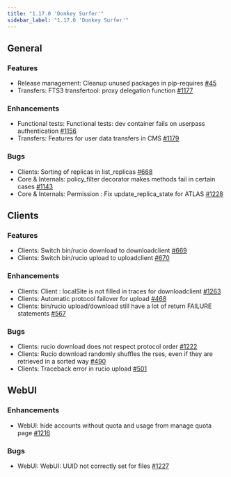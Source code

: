 ```yaml
---
title: "1.17.0 'Donkey Surfer'"
sidebar_label: "1.17.0 'Donkey Surfer'"
---
```


## General

### Features

- Release management: Cleanup unused packages in pip-requires [#45](https://github.com/rucio/rucio/issues/45)
- Transfers: FTS3 transfertool: proxy delegation function [#1177](https://github.com/rucio/rucio/issues/1177)

### Enhancements

- Functional tests: Functional tests: dev container fails on userpass authentication [#1156](https://github.com/rucio/rucio/issues/1156)
- Transfers: Features for user data transfers in CMS [#1179](https://github.com/rucio/rucio/issues/1179)

### Bugs

- Clients: Sorting of replicas in list_replicas [#668](https://github.com/rucio/rucio/issues/668)
- Core & Internals: policy_filter decorator makes methods fail in certain cases [#1143](https://github.com/rucio/rucio/issues/1143)
- Core & Internals: Permission : Fix update_replica_state for ATLAS [#1228](https://github.com/rucio/rucio/issues/1228)

## Clients

### Features

- Clients: Switch bin/rucio download to downloadclient [#669](https://github.com/rucio/rucio/issues/669)
- Clients: Switch bin/rucio upload to uploadclient [#670](https://github.com/rucio/rucio/issues/670)

### Enhancements

- Clients: Client : localSite is not filled in traces for downloadclient [#1263](https://github.com/rucio/rucio/issues/1263)
- Clients: Automatic protocol failover for upload [#468](https://github.com/rucio/rucio/issues/468)
- Clients: bin/rucio upload/download still have a lot of return FAILURE statements [#567](https://github.com/rucio/rucio/issues/567)

### Bugs

- Clients: rucio download does not respect protocol order [#1222](https://github.com/rucio/rucio/issues/1222)
- Clients: Rucio download randomly shuffles the rses, even if they are retrieved in a sorted way [#490](https://github.com/rucio/rucio/issues/490)
- Clients: Traceback error in rucio upload [#501](https://github.com/rucio/rucio/issues/501)

## WebUI

### Enhancements

- WebUI: hide accounts without quota and usage from manage quota page  [#1216](https://github.com/rucio/rucio/issues/1216)

### Bugs

- WebUI: WebUI: UUID not correctly set for files [#1227](https://github.com/rucio/rucio/issues/1227)
